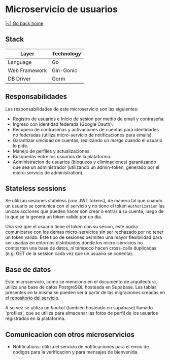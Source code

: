 # Microservicio de usuarios

[[<] Go back home](../README.md)

## Stack

| Layer         | Technology  |
|---------------|-------------|
| Language      | Go          |
| Web Framework | Gin-Gonic   |
| DB Driver     | Gorm        |

## Responsabilidades

Las responsabilidades de este microservicio son las siguientes:

- Registro de usuarios e Inicio de sesion por medio de email y contraseña.
- Ingreso con identidad federada (Google Oauth).
- Recupero de contraseñas y activaciones de cuentas para identidades no federadas (utiliza micro-servicio de notificaciones para emails).
- Garantizar unicidad de cuentas, realizando un *merge* cuando el usuario lo pide.
- Manejo de perfiles y actualizaciones.
- Busquedas entre los usuarios de la plataforma.
- Administracion de usuarios (bloqueos y eliminaciones) garantizando que sea un administrador (utilizando un admin-token, generado por el micro-servicio de administration).

## Stateless sessions

Se utilizan sesiones stateless (con JWT tokens), de manera tal que cuando un usuario se comunica con el servicio y no tiene el token `Authorization`
las unicas acciones que pueden hacer son crear o entrar a su cuenta, luego de lo que se le genera un token valido por un dia.

Una vez que el usuario tiene el token con su sesion, este podra comunicarse con los demas micro-servicios sin ser rechazado por no tener un token valido. Este tipo de sesiones permiten una mayor flexibilidad para ser usadas en entornos distribuidos donde los micro-servicios no comparten una base de datos, ni tampoco hacen cross-calls duplicadas (e.g. GET de la session cada vez que un usuario se conecta).

## Base de datos

Este microservicio, como se menciono en el documento de arquitectura, utiliza una base de datos PostgreSQL hosteada en Supabase. Las tablas presentes en la misma se pueden ver a partir de las migraciones creadas en el [repositorio del servicio](https://github.com/ClassConnect-org/users-microservice).

A su vez se utiliza un *bucket* (tambien hosteado en supabase) llamado 'profiles', que se utiliza para almacenar las fotos de perfil de los usuarios registrados en la plataforma.

## Comunicacion con otros microservicios

- Notifications: utiliza el servicio de notificaciones para el envio de codigos para la verificacion y para mensajes de bienvenida.
